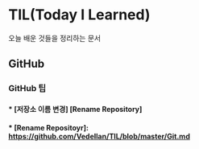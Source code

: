 # TIL(Today I Learned)
오늘 배운 것들을 정리하는 문서

## GitHub
### GitHub 팁 
#### * [저장소 이름 변경] [Rename Repository]
#### * [Rename Repositoyr]: https://github.com/Vedellan/TIL/blob/master/Git.md
